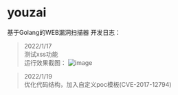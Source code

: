 # youzai
基于Golang的WEB漏洞扫描器
开发日志：
> 2022/1/17  
> 测试xss功能  
运行效果截图：
![image](https://user-images.githubusercontent.com/62203483/149745190-d68d3aa8-9010-4b4a-a7fe-9d64a612f7b3.png)

> 2022/1/19  
> 优化代码结构，加入自定义poc模板(CVE-2017-12794)